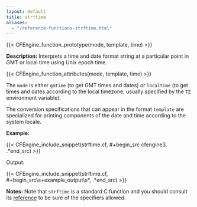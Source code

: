 ```yaml
---
layout: default
title: strftime
aliases:
  - "/reference-functions-strftime.html"
---
```


{{< CFEngine_function_prototype(mode, template, time) >}}

**Description:** Interprets a time and date format string at a particular
point in GMT or local time using Unix epoch time.

{{< CFEngine_function_attributes(mode, template, time) >}}

The `mode` is either `gmtime` (to get GMT times and dates) or
`localtime` (to get times and dates according to the local
timezone, usually specified by the `TZ` environment variable).

The conversion specifications that can appear in the format `template`
are specialized for printing components of the date and time according to the system locale.

**Example:**

{{< CFEngine_include_snippet(strftime.cf, #\+begin_src cfengine3, .*end_src) >}}

Output:

{{< CFEngine_include_snippet(strftime.cf, #\+begin_src\s+example_output\s*, .*end_src) >}}

**Notes:** Note that `strftime` is a standard C function and you should consult its
[reference](https://pubs.opengroup.org/onlinepubs/9699919799/functions/strftime.html)
to be sure of the specifiers allowed.
